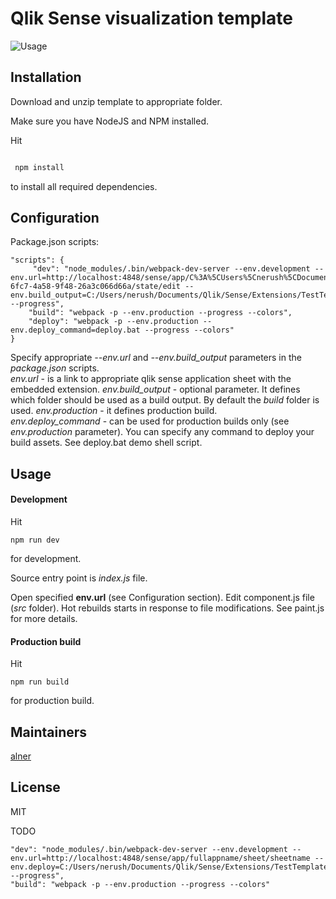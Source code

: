 # Qlik Sense visualization template

![Usage](https://github.com/alner/ExtensionTemplate/blob/master/doc/usage.gif?raw=true)

## Installation

Download and unzip template to appropriate folder.

Make sure you have NodeJS and NPM installed.

Hit

```sh

 npm install

 ```
 to install all required dependencies.

 ## Configuration

Package.json scripts:

```
"scripts": {
     "dev": "node_modules/.bin/webpack-dev-server --env.development --env.url=http://localhost:4848/sense/app/C%3A%5CUsers%5Cnerush%5CDocuments%5CQlik%5CSense%5CApps%5CExtTest.qvf/sheet/dd660e1a-6fc7-4a58-9f48-26a3c066d66a/state/edit --env.build_output=C:/Users/nerush/Documents/Qlik/Sense/Extensions/TestTemplate --progress",
    "build": "webpack -p --env.production --progress --colors",
    "deploy": "webpack -p --env.production --env.deploy_command=deploy.bat --progress --colors"
}
```

Specify appropriate *--env.url* and *--env.build_output* parameters in the *package.json* scripts.  
  *env.url* - is a link to appropriate qlik sense application sheet with the embedded extension.
  *env.build_output* - optional parameter. It defines which folder should be used as a build output. By default the *build* folder is used.
  *env.production* - it defines production build.  
  *env.deploy_command* - can be used for production builds only (see *env.production* parameter). You can specify any command to deploy your build assets. See deploy.bat demo shell script.

## Usage

#### Development
Hit
```
npm run dev
```
for development.

Source entry point is *index.js* file.

Open specified **env.url** (see Configuration section). Edit component.js file (*src* folder). Hot rebuilds starts in response to file modifications. See paint.js for more details.

#### Production build

Hit
```
npm run build
```
for production build.

## Maintainers

[alner](https://github.com/alner)

## License

MIT

TODO

    "dev": "node_modules/.bin/webpack-dev-server --env.development --env.url=http://localhost:4848/sense/app/fullappname/sheet/sheetname --env.deploy=C:/Users/nerush/Documents/Qlik/Sense/Extensions/TestTemplate --progress",
    "build": "webpack -p --env.production --progress --colors"
